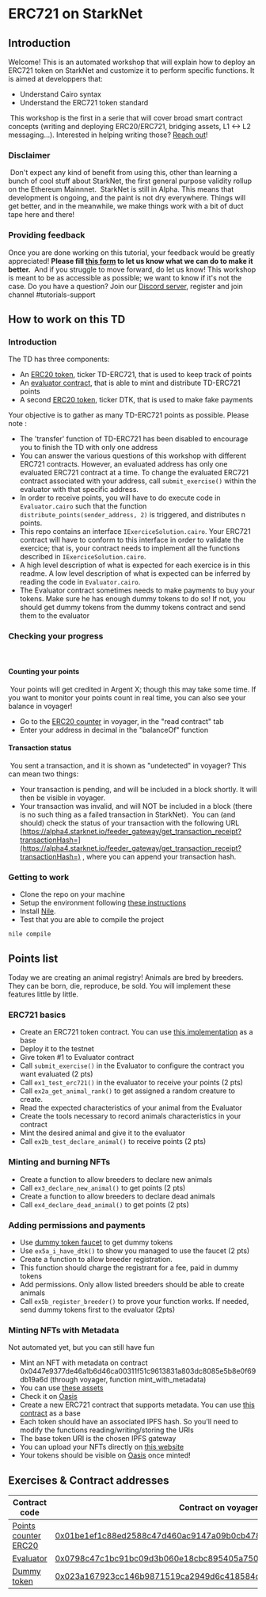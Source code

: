 # ERC721 on StarkNet 

## Introduction
Welcome! This is an automated workshop that will explain how to deploy an ERC721 token on StarkNet and customize it to perform specific functions.
It is aimed at developpers that:
- Understand Cairo syntax
- Understand the ERC721 token standard

​
This workshop is the first in a serie that will cover broad smart contract concepts (writing and deploying ERC20/ERC721, bridging assets, L1 <-> L2 messaging...). 
Interested in helping writing those? [Reach out](https://twitter.com/HenriLieutaud)!
​

### Disclaimer
​
Don't expect any kind of benefit from using this, other than learning a bunch of cool stuff about StarkNet, the first general purpose validity rollup on the Ethereum Mainnnet.
​
StarkNet is still in Alpha. This means that development is ongoing, and the paint is not dry everywhere. Things will get better, and in the meanwhile, we make things work with a bit of duct tape here and there!
​

### Providing feedback
Once you are done working on this tutorial, your feedback would be greatly appreciated! 
**Please fill [this form](https://forms.reform.app/starkware/untitled-form-4/kaes2e) to let us know what we can do to make it better.** 
​
And if you struggle to move forward, do let us know! This workshop is meant to be as accessible as possible; we want to know if it's not the case.
​
Do you have a question? Join our [Discord server](https://discord.gg/YHz7drT3), register and join channel #tutorials-support
​

## How to work on this TD
### Introduction
The TD has three components:
- An [ERC20 token](contracts/token/TDERC20.cairo), ticker TD-ERC721, that is used to keep track of points 
- An [evaluator contract](contracts/Evaluator.cairo), that is able to mint and distribute TD-ERC721 points
- A second [ERC20 token](contracts/token/dummy_token.cairo), ticker DTK, that is used to make fake payments

Your objective is to gather as many TD-ERC721 points as possible. Please note :
- The 'transfer' function of TD-ERC721 has been disabled to encourage you to finish the TD with only one address
- You can answer the various questions of this workshop with different ERC721 contracts. However, an evaluated address has only one evaluated ERC721 contract at a time. To change the evaluated ERC721 contract associated with your address, call `submit_exercise()`  within the evaluator with that specific address.
- In order to receive points, you will have to do execute code in `Evaluator.cairo` such that the function `distribute_points(sender_address, 2)` is triggered, and distributes n points.
- This repo contains an interface `IExerciceSolution.cairo`. Your ERC721 contract will have to conform to this interface in order to validate the exercice; that is, your contract needs to implement all the functions described in `IExerciceSolution.cairo`. 
- A high level description of what is expected for each exercice is in this readme. A low level description of what is expected can be inferred by reading the code in `Evaluator.cairo`.
- The Evaluator contract sometimes needs to make payments to buy your tokens. Make sure he has enough dummy tokens to do so! If not, you should get dummy tokens from the dummy tokens contract and send them to the evaluator


### Checking your progress
​
#### Counting your points
​
Your points will get credited in Argent X; though this may take some time. If you want to monitor your points count in real time, you can also see your balance in voyager!
​
-   Go to the  [ERC20 counter](https://goerli.voyager.online/contract/0x0555750f277a7abd2d7abf4c16806554bd750eb26d87ce58c6cb13b2158dcbc1#readContract)  in voyager, in the "read contract" tab
-   Enter your address in decimal in the "balanceOf" function
​
#### [](https://github.com/l-henri/starknet-cairo-101/blob/main/README.md#transaction-status)Transaction status
​
You sent a transaction, and it is shown as "undetected" in voyager? This can mean two things:
​
-   Your transaction is pending, and will be included in a block shortly. It will then be visible in voyager.
-   Your transaction was invalid, and will NOT be included in a block (there is no such thing as a failed transaction in StarkNet).
​
You can (and should) check the status of your transaction with the following URL  [https://alpha4.starknet.io/feeder_gateway/get_transaction_receipt?transactionHash=](https://alpha4.starknet.io/feeder_gateway/get_transaction_receipt?transactionHash=)  , where you can append your transaction hash.
​

### Getting to work
- Clone the repo on your machine
- Setup the environment following [these instructions](https://starknet.io/docs/quickstart.html#quickstart)
- Install [Nile](https://github.com/OpenZeppelin/nile).
- Test that you are able to compile the project
```
nile compile
```

## Points list
Today we are creating an animal registry! Animals are bred by breeders. They can be born, die, reproduce, be sold. You will implement these features little by little.

### ERC721 basics
- Create an ERC721 token contract. You can use [this implementation](contracts/token/ERC721/ERC721.cairo) as a base
- Deploy it to the testnet
- Give token #1 to Evaluator contract
- Call `submit_exercise()` in the Evaluator to configure the contract you want evaluated (2 pts)
- Call `ex1_test_erc721()` in the evaluator to receive your points (2 pts) 
- Call `ex2a_get_animal_rank()` to get assigned a random creature to create. 
- Read the expected characteristics of your animal from the Evaluator
- Create the tools necessary to record animals characteristics in your contract
- Mint the desired animal and give it to the evaluator
- Call `ex2b_test_declare_animal()` to receive points (2 pts)

### Minting and burning NFTs
- Create a function to allow breeders to declare new animals
- Call `ex3_declare_new_animal()` to get points (2 pts)
- Create a function to allow breeders to declare dead animals
- Call `ex4_declare_dead_animal()` to get points (2 pts)

### Adding permissions and payments
- Use [dummy token faucet](contracts/token/dummy_token.cairo) to get dummy tokens 
- Use `ex5a_i_have_dtk()` to show you managed to use the faucet (2 pts)
- Create a function to allow breeder registration. 
- This function should charge the registrant for a fee, paid in dummy tokens
- Add permissions. Only allow listed breeders should be able to create animals
- Call `ex5b_register_breeder()` to prove your function works. If needed, send dummy tokens first to the evaluator (2pts)


### Minting NFTs with Metadata
Not automated yet, but you can still have fun
- Mint an NFT with metadata on contract 0x0447e9377de46a1b6d46ca00311f51c9613831a803dc8085e5b8e0f69db19a6d (through voyager, function mint_with_metadata)
- You can use [these assets](assets/)
- Check it on [Oasis](https://testnet.playoasis.xyz/)
- Create a new ERC721 contract that supports metadata. You can use [this contract](contracts/token/ERC721/ERC721_metadata.cairo) as a base
- Each token should have an associated IPFS hash. So you'll need to modify the functions reading/writing/storing the URIs
- The base token URI is the chosen IPFS gateway
- You can upload your NFTs directly on [this website](https://www.pinata.cloud/)
- Your tokens should be visible on [Oasis](https://testnet.playoasis.xyz/) once minted!

## Exercises & Contract addresses 
|Contract code|Contract on voyager|
|---|---|
|[Points counter ERC20](contracts/token/ERC20/TDERC20.cairo)|[0x01be1ef1c88ed2588c47d460ac9147a09b0cb47854075adb53105d8121bdb93a](https://goerli.voyager.online/contract/0x01be1ef1c88ed2588c47d460ac9147a09b0cb47854075adb53105d8121bdb93a)|
|[Evaluator](contracts/Evaluator.cairo)|[0x0798c47c1bc91bc09d3b060e18cbc895405a75021494cc87d328aeacb71898d5](https://goerli.voyager.online/contract/0x0798c47c1bc91bc09d3b060e18cbc895405a75021494cc87d328aeacb71898d5)|
|[Dummy token](contracts/token/ERC20/dummy_token.cairo)|[0x023a167923cc146b9871519ca2949d6c418584ce7fbb7132fa9c9e903c49fddd](https://goerli.voyager.online/contract/0x023a167923cc146b9871519ca2949d6c418584ce7fbb7132fa9c9e903c49fddd)|


​
​